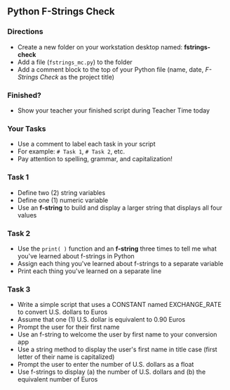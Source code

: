 ## Python F-Strings Check

### Directions

- Create a new folder on your workstation desktop named: **fstrings-check**
- Add a file (`fstrings_mc.py`) to the folder
- Add a comment block to the top of your Python file (name, date, *F-Strings Check* as the project title)  


### Finished?

- Show your teacher your finished script during Teacher Time today


### Your Tasks

- Use a comment to label each task in your script
- For example: `# Task 1`, `# Task 2`, etc.
- Pay attention to spelling, grammar, and capitalization!

### Task 1
- Define two (2) string variables
- Define one (1) numeric variable
- Use an **f-string** to build and display a larger string that displays all four values


### Task 2

- Use the `print( )` function and an **f-string** three times to tell me what you've learned about f-strings in Python
- Assign each thing you've learned about f-strings to a separate variable
- Print each thing you've learned on a separate line


### Task 3

- Write a simple script that uses a CONSTANT named EXCHANGE_RATE to convert U.S. dollars to Euros
- Assume that one (1) U.S. dollar is equivalent to 0.90 Euros
- Prompt the user for their first name
- Use an f-string to welcome the user by first name to your conversion app
- Use a string method to display the user's first name in title case (first letter of their name is capitalized)
- Prompt the user to enter the number of U.S. dollars as a float
- Use f-strings to display (a) the number of U.S. dollars and (b) the equivalent number of Euros
